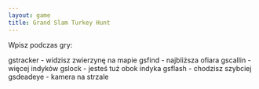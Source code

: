 ```yaml
---
layout: game
title: Grand Slam Turkey Hunt
---
```


Wpisz podczas gry:

gstracker		- widzisz zwierzynę na mapie
gsfind 		- najbliższa ofiara
gscallin 		- więcej indyków
gslock 		- jesteś tuż obok indyka
gsflash 		- chodzisz szybciej
gsdeadeye 	- kamera na strzale
